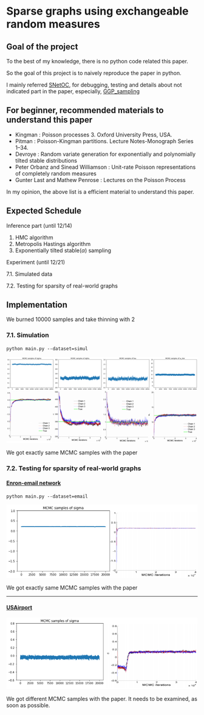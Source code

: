 # Sparse graphs using exchangeable random measures

## Goal of the project

To the best of my knowledge, there is no python code related this paper.

So the goal of this project is to naively reproduce the paper in python.

I mainly referred [SNetOC](https://github.com/misxenia/SNetOC), for debugging, testing and details about not indicated part in the paper, especially, [GGP_sampling](https://github.com/leequant761/Sparse-graphs-using-exchangeable-random-measures/blob/main/rnd.py)

## For beginner, recommended materials to understand this paper

* Kingman : Poisson processes 3. Oxford University Press, USA.
* Pitman : Poisson-Kingman partitions. Lecture Notes-Monograph Series 1–34.
* Devroye : Random variate generation for exponentially and polynomially tilted stable distributions
* Peter Orbanz and Sinead Williamson : Unit-rate Poisson representations of completely random measures
* Gunter Last and Mathew Penrose : Lectures on the Poisson Process

In my opinion, the above list is a efficient material to understand this paper.

## Expected Schedule

Inference part (until 12/14)

1. HMC algorithm
2.  Metropolis Hastings algorithm
3. Exponentially tilted stable$(\alpha)$ sampling

Experiment (until 12/21)

7.1. Simulated data

7.2. Testing for sparsity of real-world graphs

## Implementation

We burned 10000 samples and take thinning with 2

### 7.1. Simulation

```
python main.py --dataset=simul
```

![simulation](./picture/simulation.png)

We got exactly same MCMC samples with the paper

### 7.2. Testing for sparsity of real-world graphs

#### [Enron-email network](http://snap.stanford.edu/data/email-Enron.html)

```
python main.py --dataset=email
```

![email](./picture/email.png)

We got exactly same MCMC samples with the paper

---

#### [USAirport](http://opsahl.co.uk/tnet/datasets/USairport_2010.dl)

![airport](./picture\airport.png)

We got different MCMC samples with the paper. It needs to be examined, as soon as possible.
